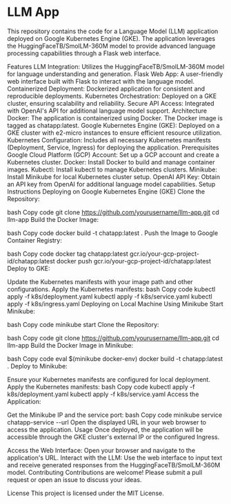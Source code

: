 # LLM App
This repository contains the code for a Language Model (LLM) application deployed on Google Kubernetes Engine (GKE). The application leverages the HuggingFaceTB/SmolLM-360M model to provide advanced language processing capabilities through a Flask web interface.

Features
LLM Integration: Utilizes the HuggingFaceTB/SmolLM-360M model for language understanding and generation.
Flask Web App: A user-friendly web interface built with Flask to interact with the language model.
Containerized Deployment: Dockerized application for consistent and reproducible deployments.
Kubernetes Orchestration: Deployed on a GKE cluster, ensuring scalability and reliability.
Secure API Access: Integrated with OpenAI's API for additional language model support.
Architecture
Docker: The application is containerized using Docker. The Docker image is tagged as chatapp:latest.
Google Kubernetes Engine (GKE): Deployed on a GKE cluster with e2-micro instances to ensure efficient resource utilization.
Kubernetes Configuration: Includes all necessary Kubernetes manifests (Deployment, Service, Ingress) for deploying the application.
Prerequisites
Google Cloud Platform (GCP) Account: Set up a GCP account and create a Kubernetes cluster.
Docker: Install Docker to build and manage container images.
Kubectl: Install kubectl to manage Kubernetes clusters.
Minikube: Install Minikube for local Kubernetes cluster setup.
OpenAI API Key: Obtain an API key from OpenAI for additional language model capabilities.
Setup Instructions
Deploying on Google Kubernetes Engine (GKE)
Clone the Repository:

bash
Copy code
git clone https://github.com/yourusername/llm-app.git
cd llm-app
Build the Docker Image:

bash
Copy code
docker build -t chatapp:latest .
Push the Image to Google Container Registry:

bash
Copy code
docker tag chatapp:latest gcr.io/your-gcp-project-id/chatapp:latest
docker push gcr.io/your-gcp-project-id/chatapp:latest
Deploy to GKE:

Update the Kubernetes manifests with your image path and other configurations.
Apply the Kubernetes manifests:
bash
Copy code
kubectl apply -f k8s/deployment.yaml
kubectl apply -f k8s/service.yaml
kubectl apply -f k8s/ingress.yaml
Deploying on Local Machine Using Minikube
Start Minikube:

bash
Copy code
minikube start
Clone the Repository:

bash
Copy code
git clone https://github.com/yourusername/llm-app.git
cd llm-app
Build the Docker Image in Minikube:

bash
Copy code
eval $(minikube docker-env)
docker build -t chatapp:latest .
Deploy to Minikube:

Ensure your Kubernetes manifests are configured for local deployment.
Apply the Kubernetes manifests:
bash
Copy code
kubectl apply -f k8s/deployment.yaml
kubectl apply -f k8s/service.yaml
Access the Application:

Get the Minikube IP and the service port:
bash
Copy code
minikube service chatapp-service --url
Open the displayed URL in your web browser to access the application.
Usage
Once deployed, the application will be accessible through the GKE cluster's external IP or the configured Ingress.

Access the Web Interface: Open your browser and navigate to the application's URL.
Interact with the LLM: Use the web interface to input text and receive generated responses from the HuggingFaceTB/SmolLM-360M model.
Contributing
Contributions are welcome! Please submit a pull request or open an issue to discuss your ideas.

License
This project is licensed under the MIT License.

